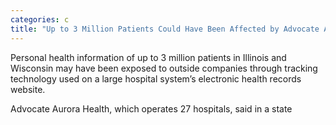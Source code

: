 ```yaml
---
categories: c
title: "Up to 3 Million Patients Could Have Been Affected by Advocate Aurora Health Data Breach"
---
```


Personal health information of up to 3 million patients in Illinois and Wisconsin may have been exposed to outside companies through tracking technology used on a large hospital system&#8217;s electronic health records website.



Advocate Aurora Health, which operates 27 hospitals, said in a state